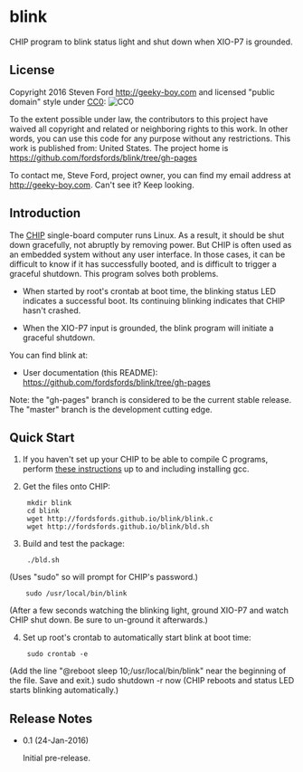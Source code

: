 # blink
CHIP program to blink status light and shut down when XIO-P7 is grounded.

## License

Copyright 2016 Steven Ford http://geeky-boy.com and licensed
"public domain" style under
[CC0](http://creativecommons.org/publicdomain/zero/1.0/): 
![CC0](https://licensebuttons.net/p/zero/1.0/88x31.png "CC0")

To the extent possible under law, the contributors to this project have
waived all copyright and related or neighboring rights to this work.
In other words, you can use this code for any purpose without any
restrictions.  This work is published from: United States.  The project home
is https://github.com/fordsfords/blink/tree/gh-pages

To contact me, Steve Ford, project owner, you can find my email address
at http://geeky-boy.com.  Can't see it?  Keep looking.

## Introduction

The [CHIP](http://getchip.com/) single-board computer runs Linux.  As a result, it should be shut down gracefully, not abruptly by removing power.  But CHIP is often used as an embedded system without any user interface.  In those cases, it can be difficult to know if it has successfully booted, and is difficult to trigger a graceful shutdown.  This program solves both problems.

* When started by root's crontab at boot time, the blinking status LED indicates a successful boot.  Its continuing blinking indicates that CHIP hasn't crashed.

* When the XIO-P7 input is grounded, the blink program will initiate a graceful shutdown.

You can find blink at:

* User documentation (this README): https://github.com/fordsfords/blink/tree/gh-pages

Note: the "gh-pages" branch is considered to be the current stable release.  The "master" branch is the development cutting edge.

## Quick Start

1. If you haven't set up your CHIP to be able to compile C programs, perform [these instructions](http://wiki.geeky-boy.com/w/index.php?title=CHIP_do_once) up to and including installing gcc.

2. Get the files onto CHIP:

        mkdir blink
        cd blink
        wget http://fordsfords.github.io/blink/blink.c
        wget http://fordsfords.github.io/blink/bld.sh

3. Build and test the package:

        ./bld.sh
(Uses "sudo" so will prompt for CHIP's password.)

        sudo /usr/local/bin/blink
(After a few seconds watching the blinking light, ground XIO-P7 and watch CHIP shut down.  Be sure to un-ground it afterwards.)

4. Set up root's crontab to automatically start blink at boot time:

        sudo crontab -e
(Add the line "@reboot sleep 10;/usr/local/bin/blink" near the beginning of the file.  Save and exit.)
        sudo shutdown -r now
(CHIP reboots and status LED starts blinking automatically.)


## Release Notes

* 0.1 (24-Jan-2016)

    Initial pre-release.
